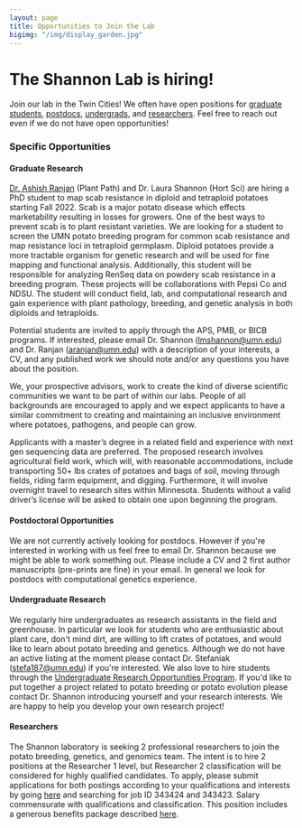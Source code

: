 ```yaml
---
layout: page
title: Opportunities to Join the Lab
bigimg: "/img/display_garden.jpg"
---
```


# The Shannon Lab is hiring!

Join our lab in the Twin Cities! We often have open positions for [graduate students](#graduate-research), [postdocs](#postdoctoral-opportunities), [undergrads](#undergraduate-research), and [researchers](#researchers). Feel free to reach out even if we do not have open opportunities!

### Specific Opportunities

#### Graduate Research

[Dr. Ashish Ranjan](https://experts.umn.edu/en/persons/ashish-ranjan) (Plant Path) and Dr. Laura Shannon (Hort Sci) are hiring a PhD student to map scab resistance in diploid and tetraploid potatoes starting Fall 2022. Scab is a major potato disease which effects marketability resulting in losses for growers. One of the best ways to prevent scab is to plant resistant varieties. We are looking for a student to screen the UMN potato breeding program for common scab resistance and map resistance loci in tetraploid germplasm. Diploid potatoes provide a more tractable organism for genetic research and will be used for fine mapping and functional analysis. Additionally, this student will be responsible for analyzing RenSeq data on powdery scab resistance in a breeding program. These projects will be collaborations with Pepsi Co and NDSU. The student will conduct field, lab, and computational research and gain experience with plant pathology, breeding, and genetic analysis in both diploids and tetraploids. 

Potential students are invited to apply through the APS, PMB, or BICB programs. If interested, please email Dr. Shannon (lmshannon@umn.edu) and Dr. Ranjan (aranjan@umn.edu) with a description of your interests, a CV, and any published work we should note and/or any questions you have about the position.  

We, your prospective advisors, work to create the kind of diverse scientific communities we want to be part of within our labs. People of all backgrounds are encouraged to apply and we expect applicants to have a similar commitment to creating and maintaining an inclusive environment where potatoes, pathogens, and people can grow. 

Applicants with a master’s degree in a related field and experience with next gen sequencing data are preferred. The proposed research involves agricultural field work, which will, with reasonable accommodations, include transporting 50+ lbs crates of potatoes and bags of soil, moving through fields, riding farm equipment, and digging. Furthermore, it will involve overnight travel to research sites within Minnesota. Students without a valid driver’s license will be asked to obtain one upon beginning the program.

#### Postdoctoral Opportunities

We are not currently actively looking for postdocs.  However if you're interested in working with us feel free to email Dr. Shannon because we might be able to work something out. Please include a CV and 2 first author manuscripts (pre-prints are fine) in your email.  In general we look for postdocs with computational genetics experience.

#### Undergraduate Research

We regularly hire undergraduates as research assistants in the field and greenhouse. In particular we look for students who are enthusiastic about plant care, don't mind dirt, are willing to lift crates of potatoes, and would like to learn about potato breeding and genetics. Although we do not have an active listing at the moment please contact Dr. Stefaniak (stefa187@umn.edu) if you're interested.  We also love to hire students through the [Undergraduate Research Opportunities Program](https://ugresearch.umn.edu/opportunities/urop). If you'd like to put together a project related to potato breeding or potato evolution please contact Dr. Shannon introducing yourself and your research interests. We are happy to help you develop your own research project!

#### Researchers

The Shannon laboratory is seeking 2 professional researchers to join the potato breeding, genetics, and genomics team. The intent is to hire 2 positions at the Researcher 1 level, but Researcher 2 classification will be considered for highly qualified candidates. To apply, please submit applications for both postings according to your qualifications and interests by going [here](https://humanresources.umn.edu/content/find-job) and searching for job ID 343424 and 343423. Salary commensurate with qualifications and classification. This position includes a generous benefits package described [here](https://humanresources.umn.edu/sites/humanresources.umn.edu/files/2021_tcd-cslr-75100-ben-0105-7_final.pdf).